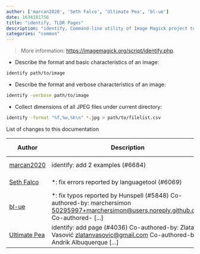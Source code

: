 ```yaml
---
author: ['marcan2020', 'Seth Falco', 'Ultimate Pea', 'bl-ue']
date: 1634181756
title: "identify, TLDR Pages"
description: "identify, Command-line utility of Image Magick project to describe the format and characteristics of one or more image files."
categories: "common"
---
```

> More information: <https://imagemagick.org/script/identify.php>.

- Describe the format and basic characteristics of an image:

```bash
identify path/to/image
```

- Describe the format and verbose characteristics of an image:

```bash
identify -verbose path/to/image
```

- Collect dimensions of all JPEG files under current directory:

```bash
identify -format "%f,%w,%h\n" *.jpg > path/to/filelist.csv
```
List of changes to this documentation


Author | Description | ISO 8601 Date | GitHub link
------|-----|-----|-----
[marcan2020](mailto:marcan2020@gmail.com) | identify: add 2 examples (#6684) | 2021-10-14T05:22:36 | [afc5e4e55d6a](https://github.com/tldr-pages/tldr/commit/afc5e4e55d6a032b40f6ad2161807683383cd87a)
[Seth Falco](mailto:seth@falco.fun) | *: fix errors reported by languagetool (#6069) | 2021-08-15T19:59:09 | [3e4c519004a4](https://github.com/tldr-pages/tldr/commit/3e4c519004a471c861cdc609fd7239ee3355671c)
[bl-ue](mailto:54780737+bl-ue@users.noreply.github.com) | *: fix typos reported by Hunspell (#5848) Co-authored-by: marchersimon <50295997+marchersimon@users.noreply.github.com> Co-authored- [...] | 2021-05-20T22:13:41 | [8ebd171d6f00](https://github.com/tldr-pages/tldr/commit/8ebd171d6f001698709fefc02b1fd5cc9f3a99c4)
[Ultimate Pea](mailto:superchenzb@gmail.com) | identify: add page (#4036) Co-authored-by: Zlatan Vasović <zlatanvasovic@gmail.com> Co-authored-by: Andrik Albuquerque [...] | 2020-05-16T01:12:43 | [070f5ae8d6e2](https://github.com/tldr-pages/tldr/commit/070f5ae8d6e212406800e503dbe0c8e0dab58091)

